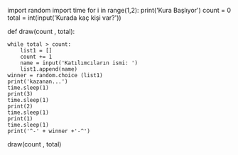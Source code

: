 import random
import time
for i in range(1,2):
    print('Kura Başlıyor')
count = 0
total = int(input('Kurada kaç kişi var?'))

def draw(count , total):

    while total > count:
        list1 = []
        count += 1
        name = input('Katılımcıların ismi: ')
        list1.append(name)
    winner = random.choice (list1)
    print('kazanan...')
    time.sleep(1)
    print(3)
    time.sleep(1)
    print(2)
    time.sleep(1)
    print(1)
    time.sleep(1)
    print('^-' + winner +'-^')
draw(count , total)
